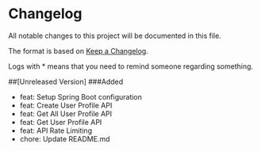 # Changelog
All notable changes to this project will be documented in this file.

The format is based on [Keep a Changelog](http://keepachangelog.com/en/1.0.0/).

Logs with * means that you need to remind someone regarding something.

##[Unreleased Version]
###Added
- feat: Setup Spring Boot configuration
- feat: Create User Profile API
- feat: Get All User Profile API
- feat: Get User Profile API
- feat: API Rate Limiting
- chore: Update README.md